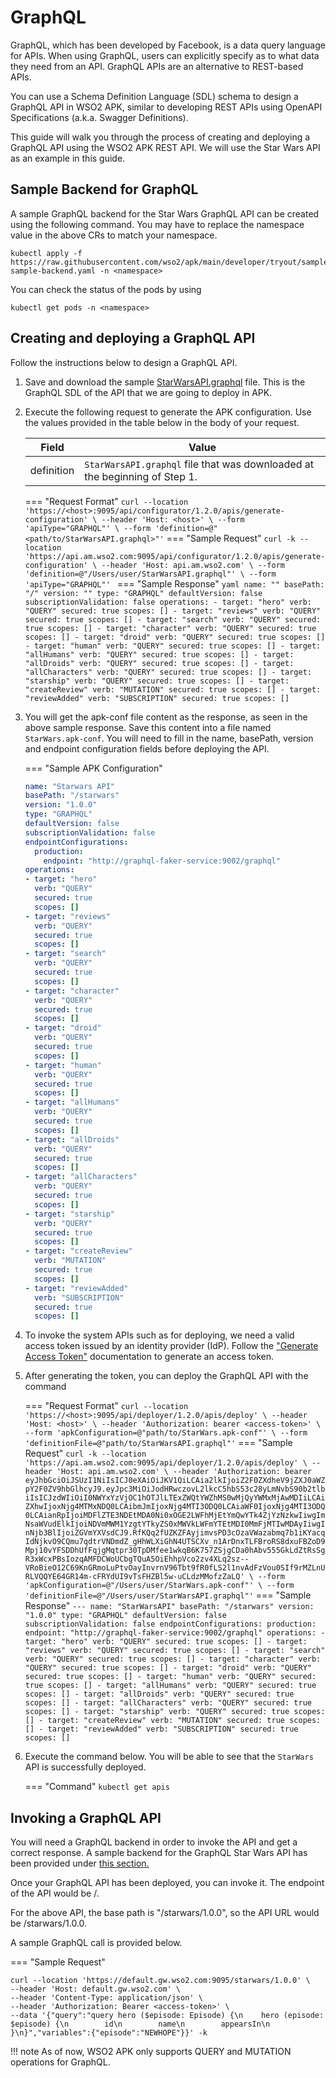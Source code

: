 # GraphQL

GraphQL, which has been developed by Facebook, is a data query language for APIs. When using GraphQL, users can explicitly specify as to what data they need from an API. GraphQL APIs are an alternative to REST-based APIs.

You can use a Schema Definition Language (SDL) schema to design a GraphQL API in WSO2 APK, similar to developing REST APIs using OpenAPI Specifications (a.k.a. Swagger Definitions).

This guide will walk you through the process of creating and deploying a GraphQL API using the WSO2 APK REST API. We will use the Star Wars API as an example in this guide.

## Sample Backend for GraphQL

A sample GraphQL backend for the Star Wars GraphQL API can be created using the following command. You may have to replace the namespace value in the above CRs to match your namespace.

```
kubectl apply -f https://raw.githubusercontent.com/wso2/apk/main/developer/tryout/samples/gql-sample-backend.yaml -n <namespace>
```

You can check the status of the pods by using 
```
kubectl get pods -n <namespace>
```

## Creating and deploying a GraphQL API

Follow the instructions below to design a GraphQL API.

1. Save and download the sample [StarWarsAPI.graphql](../../../assets/files/get-started/StarWarsAPI.graphql) file. This is the GraphQL SDL of the API that we are going to deploy in APK.

2. Execute the following request to generate the APK configuration. Use the values provided in the table below in the body of your request. 

    | Field      | Value                                                                      |
    | ---------- | -------------------------------------------------------------------------- |
    | definition | `StarWarsAPI.graphql` file that was downloaded at the beginning of Step 1. |

    === "Request Format"
        ```
        curl --location 'https://<host>:9095/api/configurator/1.2.0/apis/generate-configuration' \
        --header 'Host: <host>' \
        --form 'apiType="GRAPHQL"' \
        --form 'definition=@"<path/to/StarWarsAPI.graphql>"'
        ```
    === "Sample Request"
        ```
        curl -k --location 'https://api.am.wso2.com:9095/api/configurator/1.2.0/apis/generate-configuration' \
        --header 'Host: api.am.wso2.com' \
        --form 'definition=@"/Users/user/StarWarsAPI.graphql"' \
        --form 'apiType="GRAPHQL"' 
        ```
    === "Sample Response"
        ```yaml
        name: ""
        basePath: "/"
        version: ""
        type: "GRAPHQL"
        defaultVersion: false
        subscriptionValidation: false
        operations:
        - target: "hero"
          verb: "QUERY"
          secured: true
          scopes: []
        - target: "reviews"
          verb: "QUERY"
          secured: true
          scopes: []
        - target: "search"
          verb: "QUERY"
          secured: true
          scopes: []
        - target: "character"
          verb: "QUERY"
          secured: true
          scopes: []
        - target: "droid"
          verb: "QUERY"
          secured: true
          scopes: []
        - target: "human"
          verb: "QUERY"
          secured: true
          scopes: []
        - target: "allHumans"
          verb: "QUERY"
          secured: true
          scopes: []
        - target: "allDroids"
          verb: "QUERY"
          secured: true
          scopes: []
        - target: "allCharacters"
          verb: "QUERY"
          secured: true
          scopes: []
        - target: "starship"
          verb: "QUERY"
          secured: true
          scopes: []
        - target: "createReview"
          verb: "MUTATION"
          secured: true
          scopes: []
        - target: "reviewAdded"
          verb: "SUBSCRIPTION"
          secured: true
          scopes: []
        ```

3. You will get the apk-conf file content as the response, as seen in the above sample response. Save this content into a file named `StarWars.apk-conf`. You will need to fill in the name, basePath, version and endpoint configuration fields before deploying the API.

    === "Sample APK Configuration"
    ```yaml
    name: "Starwars API"
    basePath: "/starwars"
    version: "1.0.0"
    type: "GRAPHQL"
    defaultVersion: false
    subscriptionValidation: false
    endpointConfigurations:
      production:
        endpoint: "http://graphql-faker-service:9002/graphql"
    operations:
    - target: "hero"
      verb: "QUERY"
      secured: true
      scopes: []
    - target: "reviews"
      verb: "QUERY"
      secured: true
      scopes: []
    - target: "search"
      verb: "QUERY"
      secured: true
      scopes: []
    - target: "character"
      verb: "QUERY"
      secured: true
      scopes: []
    - target: "droid"
      verb: "QUERY"
      secured: true
      scopes: []
    - target: "human"
      verb: "QUERY"
      secured: true
      scopes: []
    - target: "allHumans"
      verb: "QUERY"
      secured: true
      scopes: []
    - target: "allDroids"
      verb: "QUERY"
      secured: true
      scopes: []
    - target: "allCharacters"
      verb: "QUERY"
      secured: true
      scopes: []
    - target: "starship"
      verb: "QUERY"
      secured: true
      scopes: []
    - target: "createReview"
      verb: "MUTATION"
      secured: true
      scopes: []
    - target: "reviewAdded"
      verb: "SUBSCRIPTION"
      secured: true
      scopes: []
    ```

4. To invoke the system APIs such as for deploying, we need a valid access token issued by an identity provider (IdP). Follow the ["Generate Access Token"](../../../develop-and-deploy-api/security/generate-access-token.md) documentation to generate an access token.

5. After generating the token, you can deploy the GraphQL API with the command

    === "Request Format"
        ```
        curl --location 'https://<host>:9095/api/deployer/1.2.0/apis/deploy' \
        --header 'Host: <host>' \
        --header 'Authorization: bearer <access-token>' \
        --form 'apkConfiguration=@"path/to/StarWars.apk-conf"' \
        --form 'definitionFile=@"path/to/StarWarsAPI.graphql"'
        ```
    === "Sample Request"
        ```
        curl -k --location 'https://api.am.wso2.com:9095/api/deployer/1.2.0/apis/deploy' \
        --header 'Host: api.am.wso2.com' \
        --header 'Authorization: bearer eyJhbGciOiJSUzI1NiIsICJ0eXAiOiJKV1QiLCAia2lkIjoiZ2F0ZXdheV9jZXJ0aWZpY2F0ZV9hbGlhcyJ9.eyJpc3MiOiJodHRwczovL2lkcC5hbS53c28yLmNvbS90b2tlbiIsICJzdWIiOiI0NWYxYzVjOC1hOTJlLTExZWQtYWZhMS0wMjQyYWMxMjAwMDIiLCAiZXhwIjoxNjg4MTMxNDQ0LCAibmJmIjoxNjg4MTI3ODQ0LCAiaWF0IjoxNjg4MTI3ODQ0LCAianRpIjoiMDFlZTE3NDEtMDA0Ni0xOGE2LWFhMjEtYmQwYTk4ZjYzNzkwIiwgImNsaWVudElkIjoiNDVmMWM1YzgtYTkyZS0xMWVkLWFmYTEtMDI0MmFjMTIwMDAyIiwgInNjb3BlIjoiZGVmYXVsdCJ9.RfKQq2fUZKZFAyjimvsPD3cOzaVWazabmq7b1iKYacqIdNjkvO9CQmu7qdtrVNDmdZ_gHhWLXiGhN4UTSCXv_n1ArDnxTLFBroRS8dxuFBZoD9Mpj10vYFSDDhUfFqjgMqtpr30TpDMfee1wkqB6K757ZSjgCDa0hAbv555GkLdZtRsSgR3xWcxPBsIozqAMFDCWoUCbgTQuA5OiEhhpVco2zv4XLq2sz--VRoBieO12C69KnGRmoLuPtvOayInvrnV96Tbt9fR0fLS2l1nvAdFzVou0SIf9rMZLnURLVQQYE64GR14m-cFRYdUI9vTsFHZBl5w-uCLdzMMofzZaLQ' \
        --form 'apkConfiguration=@"/Users/user/StarWars.apk-conf"' \
        --form 'definitionFile=@"/Users/user/StarWarsAPI.graphql"'
        ```
    === "Sample Response"
        ```
        ---
        name: "StarWarsAPI"
        basePath: "/starwars"
        version: "1.0.0"
        type: "GRAPHQL"
        defaultVersion: false
        subscriptionValidation: false
        endpointConfigurations:
          production:
            endpoint: "http://graphql-faker-service:9002/graphql"
        operations:
        - target: "hero"
          verb: "QUERY"
          secured: true
          scopes: []
        - target: "reviews"
          verb: "QUERY"
          secured: true
          scopes: []
        - target: "search"
          verb: "QUERY"
          secured: true
          scopes: []
        - target: "character"
          verb: "QUERY"
          secured: true
          scopes: []
        - target: "droid"
          verb: "QUERY"
          secured: true
          scopes: []
        - target: "human"
          verb: "QUERY"
          secured: true
          scopes: []
        - target: "allHumans"
          verb: "QUERY"
          secured: true
          scopes: []
        - target: "allDroids"
          verb: "QUERY"
          secured: true
          scopes: []
        - target: "allCharacters"
          verb: "QUERY"
          secured: true
          scopes: []
        - target: "starship"
          verb: "QUERY"
          secured: true
          scopes: []
        - target: "createReview"
          verb: "MUTATION"
          secured: true
          scopes: []
        - target: "reviewAdded"
          verb: "SUBSCRIPTION"
          secured: true
          scopes: []
        ```

6. Execute the command below. You will be able to see that the `StarWars` API is successfully deployed.
    
    === "Command"
        ```
        kubectl get apis
        ```


## Invoking a GraphQL API

You will need a GraphQL backend in order to invoke the API and get a correct response. A sample backend for the GraphQL Star Wars API has been provided under [this section.](#sample-backend-for-graphql)

Once your GraphQL API has been deployed, you can invoke it. The endpoint of the API would be <apk-gateway-url>/<api-basepath>. 

For the above API, the base path is "/starwars/1.0.0", so the API URL would be <apk-gateway-url>/starwars/1.0.0.

A sample GraphQL call is provided below.

=== "Sample Request"
```
curl --location 'https://default.gw.wso2.com:9095/starwars/1.0.0' \
--header 'Host: default.gw.wso2.com' \
--header 'Content-Type: application/json' \
--header 'Authorization: Bearer <access-token>' \
--data '{"query":"query hero ($episode: Episode) {\n    hero (episode: $episode) {\n        id\n        name\n        appearsIn\n    }\n}","variables":{"episode":"NEWHOPE"}}' -k
```

!!! note
    As of now, WSO2 APK only supports QUERY and MUTATION operations for GraphQL.
